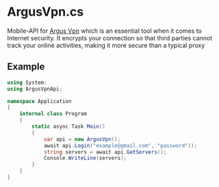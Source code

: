 # ArgusVpn.cs
Mobile-API for [Argus Vpn](https://argus-vpn.com/) which is an essential tool when it comes to Internet security. It encrypts your connection so that third parties cannot track your online activities, making it more secure than a typical proxy

## Example
```cs
using System;
using ArgusVpnApi;

namespace Application
{
    internal class Program
    {
        static async Task Main()
        {
            var api = new ArgusVpn();
            await api.Login("example@gmail.com", "password"));
            string servers = await api.GetServers();
            Console.WriteLine(servers);
        }
    }
}
```
